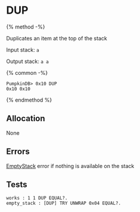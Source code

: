 # DUP

{% method -%}

Duplicates an item at the top of the stack

Input stack: `a`

Output stack: `a a`

{% common -%}

```
PumpkinDB> 0x10 DUP
0x10 0x10
```

{% endmethod %}

## Allocation

None

## Errors

[EmptyStack](./errors/EmptyStack.md) error if nothing is available on the stack

## Tests

```test
works : 1 1 DUP EQUAL?.
empty_stack : [DUP] TRY UNWRAP 0x04 EQUAL?.
```

